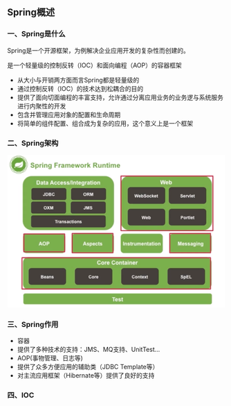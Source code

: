 ## Spring概述

### 一、Spring是什么

Spring是一个开源框架，为例解决企业应用开发的复杂性而创建的。

是一个轻量级的控制反转（IOC）和面向编程（AOP）的容器框架
- 从大小与开销两方面而言Spring都是轻量级的
- 通过控制反转（IOC）的技术达到松耦合的目的
- 提供了面向切面编程的丰富支持，允许通过分离应用业务的业务逻与系统服务进行内聚性的开发
- 包含并管理应用对象的配置和生命周期
- 将简单的组件配置、组合成为复杂的应用，这个意义上是一个框架

### 二、Spring架构

![title](https://raw.githubusercontent.com/XQLong/Image-Hosting/master/gitnote/2019/08/17/1566025647980-1566025648383.png)

### 三、Spring作用

- 容器
- 提供了多种技术的支持：JMS、MQ支持、UnitTest...
- AOP(事物管理、日志等)
- 提供了众多方便应用的辅助类（JDBC Template等）
- 对主流应用框架（Hibernate等）提供了良好的支持

### 四、IOC

#### 


